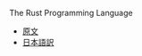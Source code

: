 The Rust Programming Language
- [原文](https://doc.rust-lang.org/book/second-edition/index.html)
- [日本語訳](https://github.com/hazama-yuinyan/book)